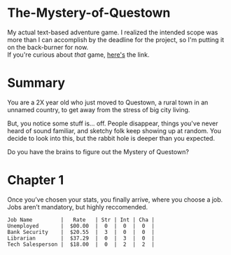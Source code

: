 # The-Mystery-of-Questown
My actual text-based adventure game. I realized the intended scope was more than I can accomplish by the deadline for the project, so I'm putting it on the back-burner for now.<br>
If you're curious about *that* game, [here's](https://github.com/DeroPlayz/The-Mystery-of-Questown) the link.

# Summary
You are a 2X year old who just moved to Questown, a rural town in an unnamed country, to get away from the stress of big city living.

But, you notice some stuff is… off. People disappear, things you've never heard of sound familiar, and sketchy folk keep showing up at random. You decide to look into this, but the rabbit hole is deeper than you expected.

Do you have the brains to figure out the Mystery of Questown?
# Chapter 1
Once you’ve chosen your stats, you finally arrive, where you choose a job. Jobs aren’t mandatory, but highly reccomended.<br>
```
Job Name         |   Rate   | Str | Int | Cha |
Unemployed       |  $00.00  |  0  |  0  |  0  |
Bank Security    |  $20.55  |  3  |  0  |  0  |
Librarian        |  $37.29  |  0  |  3  |  0  |
Tech Salesperson |  $18.00  |  0  |  2  |  2  |
```